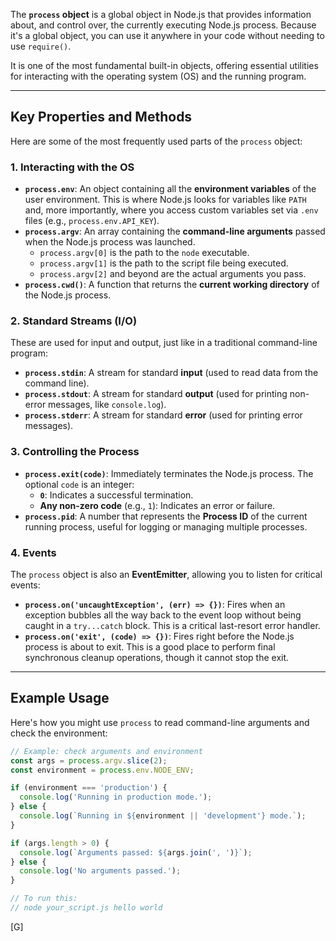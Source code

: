 The **`process` object** is a global object in Node.js that provides information about, and control over, the currently executing Node.js process. Because it's a global object, you can use it anywhere in your code without needing to use `require()`.

It is one of the most fundamental built-in objects, offering essential utilities for interacting with the operating system (OS) and the running program.

-----

## Key Properties and Methods

Here are some of the most frequently used parts of the `process` object:

### 1\. Interacting with the OS

  * **`process.env`**: An object containing all the **environment variables** of the user environment. This is where Node.js looks for variables like `PATH` and, more importantly, where you access custom variables set via `.env` files (e.g., `process.env.API_KEY`).
  * **`process.argv`**: An array containing the **command-line arguments** passed when the Node.js process was launched.
      * `process.argv[0]` is the path to the `node` executable.
      * `process.argv[1]` is the path to the script file being executed.
      * `process.argv[2]` and beyond are the actual arguments you pass.
  * **`process.cwd()`**: A function that returns the **current working directory** of the Node.js process.

### 2\. Standard Streams (I/O)

These are used for input and output, just like in a traditional command-line program:

  * **`process.stdin`**: A stream for standard **input** (used to read data from the command line).
  * **`process.stdout`**: A stream for standard **output** (used for printing non-error messages, like `console.log`).
  * **`process.stderr`**: A stream for standard **error** (used for printing error messages).

### 3\. Controlling the Process

  * **`process.exit(code)`**: Immediately terminates the Node.js process. The optional `code` is an integer:
      * **`0`**: Indicates a successful termination.
      * **Any non-zero code** (e.g., `1`): Indicates an error or failure.
  * **`process.pid`**: A number that represents the **Process ID** of the current running process, useful for logging or managing multiple processes.

### 4\. Events

The `process` object is also an **EventEmitter**, allowing you to listen for critical events:

  * **`process.on('uncaughtException', (err) => {})`**: Fires when an exception bubbles all the way back to the event loop without being caught in a `try...catch` block. This is a critical last-resort error handler.
  * **`process.on('exit', (code) => {})`**: Fires right before the Node.js process is about to exit. This is a good place to perform final synchronous cleanup operations, though it cannot stop the exit.

-----

## Example Usage

Here's how you might use `process` to read command-line arguments and check the environment:

```javascript
// Example: check arguments and environment
const args = process.argv.slice(2);
const environment = process.env.NODE_ENV;

if (environment === 'production') {
  console.log('Running in production mode.');
} else {
  console.log(`Running in ${environment || 'development'} mode.`);
}

if (args.length > 0) {
  console.log(`Arguments passed: ${args.join(', ')}`);
} else {
  console.log('No arguments passed.');
}

// To run this:
// node your_script.js hello world
```

[G]
